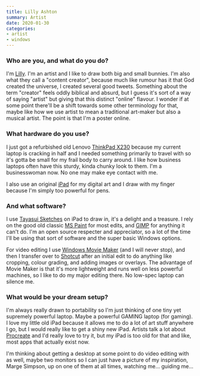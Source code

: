 ```yaml
---
title: Lilly Ashton
summary: Artist
date: 2020-01-30
categories:
- artist
- windows
---
```


### Who are you, and what do you do?

I'm [Lilly](https://cargocollective.com/lilly "Lilly's website."). I'm an artist and I like to draw both big and small bunnies. I'm also what they call a "content creator", because much like rumour has it that God created the universe, I created several good tweets. Something about the term "creator" feels oddly biblical and absurd, but I guess it's sort of a way of saying "artist" but giving that this distinct "online" flavour. I wonder if at some point there'll be a shift towards some other terminology for that, maybe like how we use artist to mean a traditional art-maker but also a musical artist. The point is that I'm a poster online.

### What hardware do you use?

I just got a refurbished old Lenovo [ThinkPad X230][thinkpad-x230] because my current laptop is cracking in half and I needed something primarily to travel with so it's gotta be small for my frail body to carry around. I like how business laptops often have this sturdy, kinda chunky look to them. I'm a businesswoman now. No one may make eye contact with me.

I also use an original [iPad][] for my digital art and I draw with my finger because I'm simply too powerful for pens.

### And what software?

I use [Tayasui Sketches][tayasui-sketches-ios] on iPad to draw in, it's a delight and a treasure. I rely on the good old classic [MS Paint][paint] for most edits, and [GIMP][] for anything it can't do. I'm an open source respecter and appreciator, so a lot of the time I'll be using that sort of software and the super basic Windows options.

For video editing I use [Windows Movie Maker][windows-movie-maker] (and I will never stop), and then I transfer over to [Shotcut][] after an initial edit to do anything like cropping, colour grading, and adding images or overlays. The advantage of Movie Maker is that it's more lightweight and runs well on less powerful machines, so I like to do my major editing there. No low-spec laptop can silence me.

### What would be your dream setup?

I'm always really drawn to portability so I'm just thinking of one tiny yet supremely powerful laptop. Maybe a powerful GAMING laptop (for gaming). I love my little old iPad because it allows me to do a lot of art stuff anywhere I go, but I would really like to get a shiny new iPad. Artists talk a lot about [Procreate][procreate-ios] and I'd really love to try it, but my iPad is too old for that and like, most apps that actually exist now.

I'm thinking about getting a desktop at some point to do video editing with as well, maybe two monitors so I can just have a picture of my inspiration, Marge Simpson, up on one of them at all times, watching me... guiding me...

[gimp]: https://www.gimp.org/ "An open-source image editor."
[ipad]: https://www.apple.com/ipad/ "A tablet device."
[paint]: https://en.wikipedia.org/wiki/Paint_(software) "An image editor included with Windows."
[procreate-ios]: https://itunes.apple.com/us/app/procreate/id425073498 "A powerful illustration app."
[shotcut]: https://en.wikipedia.org/wiki/Shotcut "Video editing software."
[tayasui-sketches-ios]: https://apps.apple.com/us/app/tayasui-sketches/id641900855 "A drawing app."
[thinkpad-x230]: https://www.amazon.com/Thinkpad-Lenovo-Ultraportable-Notebook-x230/dp/B008A115NC "A 12.5 inch PC laptop."
[windows-movie-maker]: https://en.wikipedia.org/wiki/Windows_Movie_Maker "Movie creation software for Windows."
